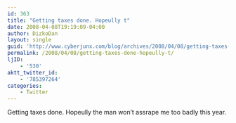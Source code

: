 ```yaml
---
id: 363
title: "Getting taxes done. Hopeully t"
date: 2008-04-08T19:19:09-04:00
author: DizkoDan
layout: single
guid: 'http://www.cyberjunx.com/blog/archives/2008/04/08/getting-taxes-done-hopeully-t/'
permalink: /2008/04/08/getting-taxes-done-hopeully-t/
ljID:
    - '530'
aktt_twitter_id:
    - '785397264'
categories:
    - Twitter
---
```


Getting taxes done. Hopeully the man won’t assrape me too badly this year.